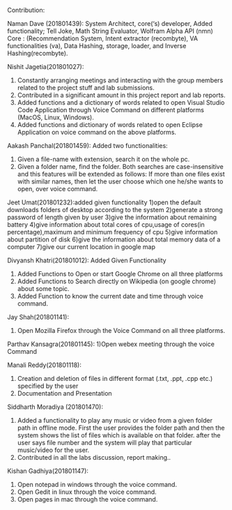Contribution:

Naman Dave (201801439): System Architect, core(‘s) developer, Added functionality; Tell Joke, Math String Evaluator, Wolfram Alpha API (nmn)
Core : (Recommendation System, Intent extractor (recombyte), VA functionalities (va), Data Hashing, storage, loader, and Inverse Hashing(recombyte).

Nishit Jagetia(201801027): 
1) Constantly arranging meetings and interacting with the group members related to the project stuff and lab submissions.
2) Contributed in a significant amount in this project report and lab reports.
3) Added functions and a dictionary of words related to open Visual Studio Code Application through Voice Command on different platforms (MacOS, Linux, Windows).
4) Added functions and dictionary of words related to open Eclipse Application on voice command on the above platforms.

Aakash Panchal(201801459): Added two functionalities:
1) Given a file-name with extension, search it on the whole pc.
2) Given a folder name, find the folder.
Both searches are case-insensitive and this features will be extended as follows:
If more than one files exist with similar names, then let the user choose which one he/she wants to open, over voice command.

Jeet Umat(201801232):added given functionality
1)open the default downloads folders of desktop according to the system
2)generate a strong password of length given by user 
3)give the information about remaining battery
4)give information about total cores of cpu,usage of cores(in percentage),maximum and minimum frequency of cpu
5)give information about partition of disk 
6)give the information about total memory data of a computer
7)give our current location in google map

Divyansh Khatri(201801012): Added Given Functionality
1) Added Functions to Open or start Google Chrome on all three platforms
2) Added Functions to Search directly on Wikipedia (on google chrome) about some topic.
3) Added Function to know the current date and time through voice command.

Jay Shah(201801141):
1) Open Mozilla Firefox through the Voice Command on all three platforms.

Parthav Kansagra(201801145):
1)Open webex meeting through the voice Command 

Manali Reddy(201801118):
1) Creation and deletion of files in different format (.txt, .ppt, .cpp etc.) specified by the user
2) Documentation and Presentation

Siddharth Moradiya (201801470):
1) Added a functionality to play any music or video from a given folder path in offline mode. First the user provides the folder path and then the system shows the list of files which is available on that folder. after the user says file number and the system will play that particular music/video for the user.
2) Contributed in all the labs discussion, report making..

Kishan Gadhiya(201801147):
1) Open notepad in windows through the voice command.
2) Open Gedit in linux through the voice command.
3) Open pages in mac through the voice command.
